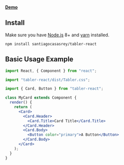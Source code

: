 **[Demo](https://santiagocasasrey.github.io/tabler-react/)**

## Install

Make sure you have [Node.js](https://nodejs.org/) 8+ and [yarn](https://yarnpkg.com) installed.

`npm install santiagocasasrey/tabler-react`

## Basic Usage Example

```jsx static
import React, { Component } from "react";

import "tabler-react/dist/Tabler.css";

import { Card, Button } from "tabler-react";

class MyCard extends Component {
  render() {
    return (
      <Card>
        <Card.Header>
          <Card.Title>Card Title</Card.Title>
        </Card.Header>
        <Card.Body>
          <Button color="primary">A Button</Button>
        </Card.Body>
      </Card>
    );
  }
}
```
